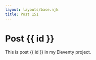 ```yaml
---
layout: layouts/base.njk
title: Post 151
---
```


# Post {{ id }}

This is post {{ id }} in my Eleventy project.
